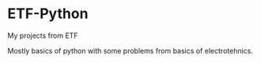 # ETF-Python
My projects from ETF

Mostly basics of python with some problems from basics of electrotehnics.

